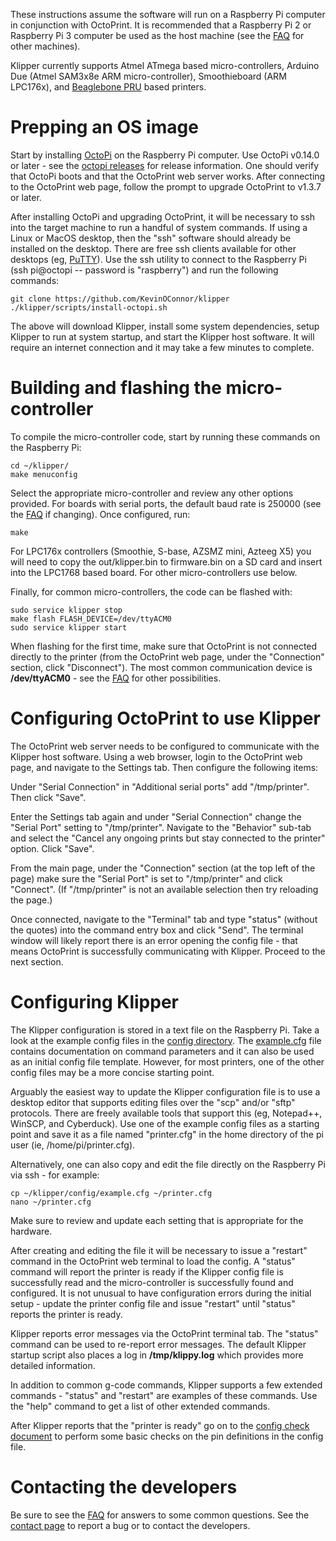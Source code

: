 These instructions assume the software will run on a Raspberry Pi
computer in conjunction with OctoPrint. It is recommended that a
Raspberry Pi 2 or Raspberry Pi 3 computer be used as the host machine
(see the
[FAQ](FAQ.md#can-i-run-klipper-on-something-other-than-a-raspberry-pi-3)
for other machines).

Klipper currently supports Atmel ATmega based micro-controllers,
Arduino Due (Atmel SAM3x8e ARM micro-controller), Smoothieboard (ARM
LPC176x), and [Beaglebone PRU](beaglebone.md) based printers.

Prepping an OS image
====================

Start by installing [OctoPi](https://github.com/guysoft/OctoPi) on the
Raspberry Pi computer. Use OctoPi v0.14.0 or later - see the
[octopi releases](https://github.com/guysoft/OctoPi/releases) for
release information. One should verify that OctoPi boots and that the
OctoPrint web server works. After connecting to the OctoPrint web
page, follow the prompt to upgrade OctoPrint to v1.3.7 or later.

After installing OctoPi and upgrading OctoPrint, it will be necessary
to ssh into the target machine to run a handful of system commands. If
using a Linux or MacOS desktop, then the "ssh" software should already
be installed on the desktop. There are free ssh clients available for
other desktops (eg,
[PuTTY](https://www.chiark.greenend.org.uk/~sgtatham/putty/)). Use the
ssh utility to connect to the Raspberry Pi (ssh pi@octopi -- password
is "raspberry") and run the following commands:

```
git clone https://github.com/KevinOConnor/klipper
./klipper/scripts/install-octopi.sh
```

The above will download Klipper, install some system dependencies,
setup Klipper to run at system startup, and start the Klipper host
software. It will require an internet connection and it may take a few
minutes to complete.

Building and flashing the micro-controller
==========================================

To compile the micro-controller code, start by running these commands
on the Raspberry Pi:

```
cd ~/klipper/
make menuconfig
```

Select the appropriate micro-controller and review any other options
provided. For boards with serial ports, the default baud rate is
250000 (see the [FAQ](FAQ.md#how-do-i-change-the-serial-baud-rate) if
changing). Once configured, run:

```
make
```

For LPC176x controllers (Smoothie, S-base, AZSMZ mini, Azteeg X5) you will need to 
copy the out/klipper.bin to firmware.bin on a SD card and insert into 
the LPC1768 based board. For other micro-controllers use below.

Finally, for common micro-controllers, the code can be flashed with:

```
sudo service klipper stop
make flash FLASH_DEVICE=/dev/ttyACM0
sudo service klipper start
```

When flashing for the first time, make sure that OctoPrint is not
connected directly to the printer (from the OctoPrint web page, under
the "Connection" section, click "Disconnect"). The most common
communication device is **/dev/ttyACM0** - see the
[FAQ](FAQ.md#wheres-my-serial-port) for other possibilities.

Configuring OctoPrint to use Klipper
====================================

The OctoPrint web server needs to be configured to communicate with
the Klipper host software. Using a web browser, login to the OctoPrint
web page, and navigate to the Settings tab. Then configure the
following items:

Under "Serial Connection" in "Additional serial ports" add
"/tmp/printer". Then click "Save".

Enter the Settings tab again and under "Serial Connection" change the
"Serial Port" setting to "/tmp/printer". Navigate to the "Behavior"
sub-tab and select the "Cancel any ongoing prints but stay connected
to the printer" option. Click "Save".

From the main page, under the "Connection" section (at the top left of
the page) make sure the "Serial Port" is set to "/tmp/printer" and
click "Connect". (If "/tmp/printer" is not an available selection then
try reloading the page.)

Once connected, navigate to the "Terminal" tab and type "status"
(without the quotes) into the command entry box and click "Send". The
terminal window will likely report there is an error opening the
config file - that means OctoPrint is successfully communicating with
Klipper. Proceed to the next section.

Configuring Klipper
===================

The Klipper configuration is stored in a text file on the Raspberry
Pi. Take a look at the example config files in the
[config directory](../config/). The
[example.cfg](../config/example.cfg) file contains documentation on
command parameters and it can also be used as an initial config file
template. However, for most printers, one of the other config files
may be a more concise starting point.

Arguably the easiest way to update the Klipper configuration file is
to use a desktop editor that supports editing files over the "scp"
and/or "sftp" protocols. There are freely available tools that support
this (eg, Notepad++, WinSCP, and Cyberduck). Use one of the example
config files as a starting point and save it as a file named
"printer.cfg" in the home directory of the pi user (ie,
/home/pi/printer.cfg).

Alternatively, one can also copy and edit the file directly on the
Raspberry Pi via ssh - for example:

```
cp ~/klipper/config/example.cfg ~/printer.cfg
nano ~/printer.cfg
```

Make sure to review and update each setting that is appropriate for
the hardware.

After creating and editing the file it will be necessary to issue a
"restart" command in the OctoPrint web terminal to load the config. A
"status" command will report the printer is ready if the Klipper
config file is successfully read and the micro-controller is
successfully found and configured. It is not unusual to have
configuration errors during the initial setup - update the printer
config file and issue "restart" until "status" reports the printer is
ready.

Klipper reports error messages via the OctoPrint terminal tab. The
"status" command can be used to re-report error messages. The default
Klipper startup script also places a log in **/tmp/klippy.log** which
provides more detailed information.

In addition to common g-code commands, Klipper supports a few extended
commands - "status" and "restart" are examples of these commands. Use
the "help" command to get a list of other extended commands.

After Klipper reports that the "printer is ready" go on to the
[config check document](Config_checks.md) to perform some basic checks
on the pin definitions in the config file.

Contacting the developers
=========================

Be sure to see the [FAQ](FAQ.md) for answers to some common questions.
See the [contact page](Contact.md) to report a bug or to contact the
developers.
